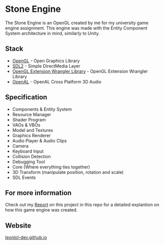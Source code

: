 # Stone Engine

The Stone Engine is an OpenGL created by me for my university game engine assignment. This engine was made with the Entity Component System architecture in mind, similarly to Unity.

## Stack
- [OpenGL](http://glew.sourceforge.net) - Open Graphics Library
- [SDL2](https://www.libsdl.org/) - Simple DirectMedia Layer
- [OpenGL Extension Wrangler Library](http://glew.sourceforge.net/) - OpenGL Extension Wrangler Library
- [OpenAL](https://www.openal.org/) - OpenAL Cross Platform 3D Audio

## Specification
- Components & Entity System
- Resource Manager
- Shader Program
- VAOs & VBOs
- Model and Textures
- Graphics Renderer
- Audio Player & Audio Clips
- Camera
- Keyboard Input
- Collision Detection
- Debugging Tool
- Core (Where everything ties together)
- 3D Transform (manipulate position, rotation and scale)
- SDL Events

## For more information
Check out my [Report](https://github.com/leonlol-dev/Stone-Engine/blob/main/s5222204_Leon_Sen_GEP_Report.pdf) on this project in this repo for a detailed explantion on how this game engine was created.



## Website
[leonlol-dev.github.io](https://leonlol-dev.github.io/Portfolio/index.html)
